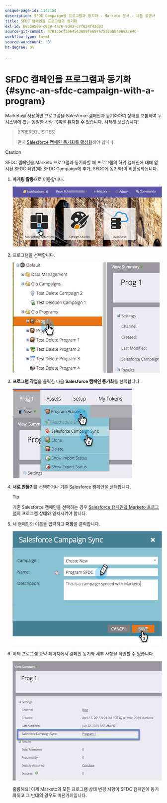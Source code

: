 ```yaml
---
unique-page-id: 1147154
description: SFDC Campaign을 프로그램과 동기화 - Marketo 문서 - 제품 설명서
title: SFDC 캠페인을 프로그램과 동기화
exl-id: b95be580-c960-4a76-9d43-c7f624f43d03
source-git-commit: 8781c6cf2e64543809fe697e75ae6884969a4e40
workflow-type: tm+mt
source-wordcount: '0'
ht-degree: 0%

---
```


# SFDC 캠페인을 프로그램과 동기화 {#sync-an-sfdc-campaign-with-a-program}

Marketo을 사용하면 프로그램을 Salesforce 캠페인과 동기화하여 상태를 포함하여 두 시스템에 있는 동일한 사람 목록을 유지할 수 있습니다. 시작해 보겠습니다!

>[!PREREQUISITES]
>
>먼저 [Salesforce 캠페인 동기화를 활성화](/help/marketo/product-docs/crm-sync/salesforce-sync/setup/optional-steps/enable-disable-campaign-sync.md)해야 합니다.

>[!CAUTION]
>
>SFDC 캠페인을 Marketo 프로그램과 동기화할 때 프로그램의 하위 캠페인에 대해 암시된 SFDC 작업(예: SFDC Campaign에 추가, SFDC에 동기화)이 비활성화됩니다.

1. **마케팅 활동**&#x200B;으로 이동합니다.

   ![](assets/login-marketing-activities-1.png)

1. 프로그램을 선택합니다.

   ![](assets/image2015-7-22-8-3a47-3a28.png)

1. **프로그램 작업**&#x200B;을 클릭한 다음 **Salesforce 캠페인 동기화**&#x200B;를 선택합니다.

   ![](assets/image2015-7-22-8-3a48-3a5.png)

1. **새로 만들기**&#x200B;를 선택하거나 기존 Salesforce 캠페인을 선택합니다.

   >[!TIP]
   >
   >기존 Salesforce 캠페인을 선택하는 경우 [Salesforce 캠페인과 Marketo 프로그램](/help/marketo/product-docs/crm-sync/salesforce-sync/sfdc-sync-details/how-to-match-program-statuses-and-salesforce-campaign-statuses-prior-to-sync.md)의 프로그램 상태와 일치시켜야 합니다.

1. 새 캠페인의 이름을 입력하고 **저장**&#x200B;을 클릭합니다.

   ![](assets/image2015-7-22-8-3a57-3a19.png)

1. 이제 프로그램 요약 페이지에서 캠페인 동기화 세부 사항을 확인할 수 있습니다.

   ![](assets/image2015-7-22-8-3a59-3a33.png)

   훌륭해요! 이제 Marketo의 모든 프로그램 상태 변경 사항이 SFDC 캠페인에 동기화되고 그 반대의 경우도 마찬가지입니다.
